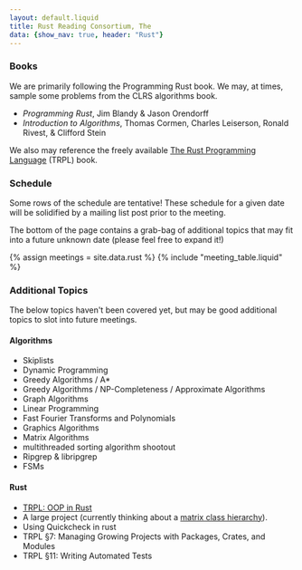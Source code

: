 ```yaml
---
layout: default.liquid
title: Rust Reading Consortium, The
data: {show_nav: true, header: "Rust"}
---
```


### Books

We are primarily following the Programming Rust book. We may, at times, sample some problems from the CLRS algorithms book.

* *Programming Rust*, Jim Blandy &amp; Jason Orendorff
* *Introduction to Algorithms*, Thomas Cormen, Charles Leiserson, Ronald Rivest, &amp; Clifford Stein

We also may reference the freely available [The Rust Programming Language](https://doc.rust-lang.org/stable/book/) (TRPL) book. 

### Schedule


Some rows of the schedule are tentative! These schedule for a given date will be solidified by a mailing list post prior to the meeting.

The bottom of the page contains a grab-bag of additional topics that may fit into a future unknown date (please feel free to expand it!)


{% assign meetings = site.data.rust %}
{% include "meeting_table.liquid" %}

### Additional Topics

The below topics haven't been covered yet, but may be good additional topics to slot into future meetings.

#### Algorithms

* Skiplists
* Dynamic Programming
* Greedy Algorithms / A\*
* Greedy Algorithms / NP-Completeness / Approximate Algorithms
* Graph Algorithms
* Linear Programming
* Fast Fourier Transforms and Polynomials
* Graphics Algorithms
* Matrix Algorithms
* multithreaded sorting algorithm shootout
* Ripgrep &amp; libripgrep
* FSMs

#### Rust

* [TRPL: OOP in Rust](https://doc.rust-lang.org/stable/book/ch17-00-oop.html)
* A large project (currently thinking about a [matrix class hierarchy](https://sites.google.com/a/mst.edu/price/courses/cs-5201/hw/2019/spring/assignment-6)).
* Using Quickcheck in rust
* TRPL &sect;7: Managing Growing Projects with Packages, Crates, and Modules
* TRPL &sect;11: Writing Automated Tests
